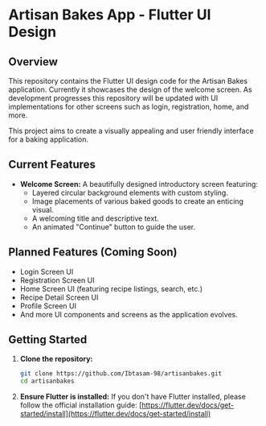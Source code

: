# Artisan Bakes App - Flutter UI Design

## Overview

This repository contains the Flutter UI design code for the Artisan Bakes application. Currently it showcases the design of the welcome screen. As development progresses this repository will be updated with UI implementations for other screens such as login, registration, home, and more.

This project aims to create a visually appealing and user friendly interface for a baking application.

## Current Features

* **Welcome Screen:** A beautifully designed introductory screen featuring:
    * Layered circular background elements with custom styling.
    * Image placements of various baked goods to create an enticing visual.
    * A welcoming title and descriptive text.
    * An animated "Continue" button to guide the user.

## Planned Features (Coming Soon)

* Login Screen UI
* Registration Screen UI
* Home Screen UI (featuring recipe listings, search, etc.)
* Recipe Detail Screen UI
* Profile Screen UI
* And more UI components and screens as the application evolves.

## Getting Started

1.  **Clone the repository:**
    ```bash
    git clone https://github.com/Ibtasam-98/artisanbakes.git
    cd artisanbakes
    ```

2.  **Ensure Flutter is installed:**
    If you don't have Flutter installed, please follow the official installation guide: [https://flutter.dev/docs/get-started/install](https://flutter.dev/docs/get-started/install)
